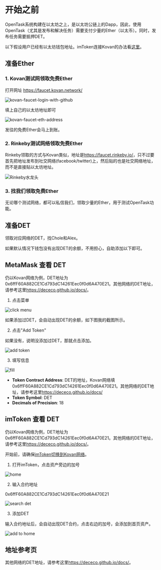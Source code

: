 # 开始之前
OpenTask系统构建在以太坊之上，是以太坊公链上的Dapp，因此，使用OpenTask（尤其是发布和解决任务）需要支付少量的Ether（以太币）。同时，发布任务需要抵押DET。

以下假设用户已经有以太坊钱包地址。imToken连接Kovan的办法看[这里](imToken.md)。

## 准备Ether

### 1. Kovan测试网领取免费Ether

打开网址 <https://faucet.kovan.network/>

![kovan-faucet-login-with-github](./images/kovan-faucet-login-with-github.png)

填上自己的以太坊地址即可

![kovan-faucet-eth-address](./images/kovan-faucet-eth-address.png)

发往的免费Ether会马上到账。

### 2. Rinkeby测试网络领取免费Ether

Rinkeby领取的方式与Kovan类似，地址是<https://faucet.rinkeby.io/>，只不过要首先把地址发布到社交网络(facebook/twitter)上，然后贴的也是社交网络地址，而不是直接贴以太坊地址。

![Rinkeby水龙头](images/rinkeby-faucet.png)

### 3. 找我们领取免费Ether

无论哪个测试网络，都可以私信我们，领取少量的Ether，用于测试OpenTask功能。

## 准备DET

领取对应网络的DET，找Chole和Alex。

如果默认情况下钱包没有出现DET的余额，不用担心，自助添加以下即可。

## MetaMask 查看 DET

仍以Kovan网络为例，DET地址为 0x6ffF60A882CE1Cd793dC14261Eec0f0d6A470E21。其他网络的DET地址，请参考这里<https://dececo.github.io/docs/>。

1. 点击菜单

![click menu](images/MetaMask-check-DET-1.png)

如果添加过DET，会自动出现DET的余额，如下图我的截图所示。

2. 点击"Add Token"

如果没有，说明没添加过DET，那就点击添加。

![add token](images/MetaMask-check-DET-2.png)

3. 填写信息

![fill](images/MetaMask-check-DET-3.png)

- **Token Contract Address**: DET的地址，Kovan网络填0x6ffF60A882CE1Cd793dC14261Eec0f0d6A470E21。其他网络的DET地址，请参考这里<https://dececo.github.io/docs/>
- **Token Symbol**: DET
- **Decimals of Precision**: 18

## imToken 查看 DET

仍以Kovan网络为例，DET地址为 0x6ffF60A882CE1Cd793dC14261Eec0f0d6A470E21。其他网络的DET地址，请参考这里<https://dececo.github.io/docs/>。

开始前，请确保[imToken切换到Kovan网络](imToken.md)。

1. 打开imToken，点击资产旁边的加号

![home](images/imToken-check-DET-1.jpeg)

2. 输入合约地址

0x6ffF60A882CE1Cd793dC14261Eec0f0d6A470E21

![search det](images/imToken-check-DET-2.jpeg)

3. 添加DET

输入合约地址后，会自动出现DET合约，点击右边的加号，会添加到首页资产。

![add to home](images/imToken-check-DET-1.jpeg)

## 地址参考页

其他网络的DET地址，请参考这里<https://dececo.github.io/docs/>。